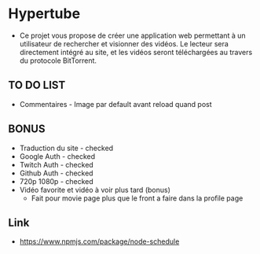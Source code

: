 # Hypertube
* Ce projet vous propose de créer une application web permettant à un utilisateur de rechercher et visionner des vidéos. Le lecteur sera directement intégré au site, et les vidéos seront téléchargées au travers du protocole BitTorrent.

## TO DO LIST
* Commentaires - Image par default avant reload quand post

## BONUS
* Traduction du site - checked 
* Google Auth - checked
* Twitch Auth - checked
* Github Auth - checked
* 720p 1080p - checked
* Vidéo favorite et vidéo à voir plus tard (bonus)
	* Fait pour movie page plus que le front a faire dans la profile page

## Link 
* https://www.npmjs.com/package/node-schedule